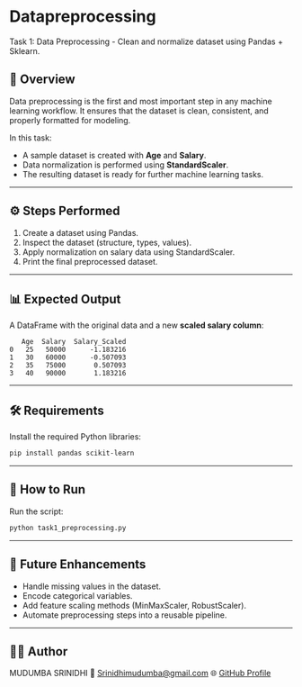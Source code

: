# Datapreprocessing
Task 1: Data Preprocessing - Clean and normalize dataset using Pandas + Sklearn.

## 📖 Overview

Data preprocessing is the first and most important step in any 
machine learning workflow. It ensures that the dataset is clean, 
consistent, and properly formatted for modeling.  

In this task:
- A sample dataset is created with **Age** and **Salary**.  
- Data normalization is performed using **StandardScaler**.  
- The resulting dataset is ready for further machine learning tasks.  

---

## ⚙️ Steps Performed
1. Create a dataset using Pandas.  
2. Inspect the dataset (structure, types, values).  
3. Apply normalization on salary data using StandardScaler.  
4. Print the final preprocessed dataset.  

---
## 📊 Expected Output

A DataFrame with the original data and a new **scaled salary column**:

```
   Age  Salary  Salary_Scaled
0   25   50000      -1.183216
1   30   60000      -0.507093
2   35   75000       0.507093
3   40   90000       1.183216
```

---

## 🛠️ Requirements

Install the required Python libraries:

```bash
pip install pandas scikit-learn
```

---

## 🚀 How to Run

Run the script:

```bash
python task1_preprocessing.py
```

---

## 🔮 Future Enhancements

* Handle missing values in the dataset.
* Encode categorical variables.
* Add feature scaling methods (MinMaxScaler, RobustScaler).
* Automate preprocessing steps into a reusable pipeline.

---

## 👨‍💻 Author

MUDUMBA SRINIDHI
📧 [Srinidhimudumba@gmail.com](mailto:srinidhimudumba@gmail.com)
🌐 [GitHub Profile](https://github.com/Srinidhi1009)

```
